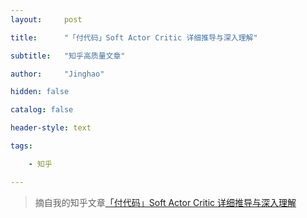 ```yaml
---
layout:     post

title:      "「付代码」Soft Actor Critic 详细推导与深入理解"

subtitle:   "知乎高质量文章"

author:     "Jinghao"

hidden: false

catalog: false

header-style: text

tags:

    - 知乎

---
```


> 摘自我的知乎文章[「付代码」Soft Actor Critic 详细推导与深入理解](https://zhuanlan.zhihu.com/p/566722896)